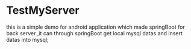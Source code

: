 # TestMyServer
 this is a simple demo for android application which made springBoot for back server ,it can through springBoot get local 
 mysql datas and insert datas into mysql;
